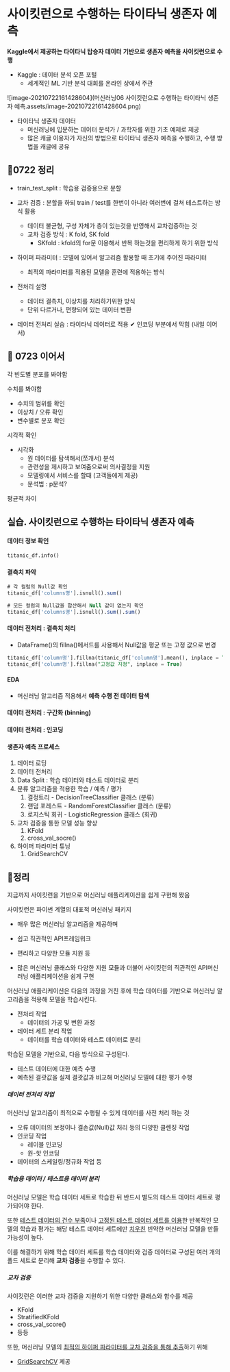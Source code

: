 # 사이킷런으로 수행하는 타이타닉 생존자 예측

**Kaggle에서 제공하는 타이타닉 탑승자 데이터 기반으로 생존자 예측을 사이킷런으로 수행**

- Kaggle : 데이터 분석 오픈 포털
  - 세계적인 ML 기반 분석 대회를 온라인 상에서 주관

![image-20210722161428604](머신러닝06 사이킷런으로 수행하는 타이타닉 생존자 예측.assets/image-20210722161428604.png)

- 타이타닉 생존자 데이터
  - 머신러닝에 입문하는 데이터 분석가 / 과학자를 위한 기초 예제로 제공
  - 많은 캐글 이용자가 자신의 방법으로 타이타닉 생존자 예측을 수행하고, 수행 방법을 캐글에 공유





## 📌0722 정리

- train_test_split : 학습용 검증용으로 분할



- 교차 검증 : 분할을 하되 train / test를 한번이 아니라 여러번에 걸쳐 테스트하는 방식 활용
  - 데이터 불균형, 구성 자체가 층이 있는것을 반영해서 교차검증하는 것
  - 교차 검증 방식 : K fold, SK fold
    - SKfold : kfold의 for문 이용해서 반복 하는것을 편리하게 하기 위한 방식 



- 하이퍼 파라미터 : 모델에 있어서 알고리즘 활용할 때 초기에 주어진 파라미터 
  - 최적의 파라미터를 적용된 모델을 훈련에 적용하는 방식



- 전처리 설명
  - 데이터 결측치, 이상치를 처리하기위한 방식
  - 단위 다르거나, 편향되어 있는 데이터 변환  



- 데이터 전처리 실습 : 타이타닉 데이터로 적용
  ✔ 인코딩 부분에서 막힘 (내일 이어서)



## 📌 0723 이어서

각 빈도별 분포를 봐야함

수치를 봐야함

- 수치의 범위를 확인
- 이상치 / 오류 확인
- 변수별로 분포 확인

시각적 확인 

- 시각화 
  - 원 데이터를 탐색해서(쪼개서) 분석
  - 관련성을 제시하고 보여줌으로써 의사결정을 지원
  - 모델링에서 서비스를 할때 (고객들에게 제공)
  - 분석법 : p분석?

평균적 차이 



## 실습. 사이킷런으로 수행하는 타이타닉 생존자 예측

#### 데이터 정보 확인

``` sql
titanic_df.info()
```

#### 결측치 파악

```sql
# 각 컬럼의 Null값 확인
titanic_df['columns명'].isnull().sum()	

# 모든 컬럼의 Null값을 합산해서 Null 값이 없는지 확인
titanic_df['columns명'].isnull().sum().sum()	
```

#### 데이터 전처리 : 결측치 처리

- DataFrame()의 fillna()메서드를 사용해서 Null값을 평균 또는 고정 값으로 변경

```sql
titanic_df['column명'].fillna(titanic_df['column명'].mean(), inplace = True)
titanic_df['column명'].fillna("고정값 지정", inplace = True)	
```

#### EDA

- 머신러닝 알고리즘 적용해서 **예측 수행 전 데이터 탐색**

#### 데이터 전처리 : 구간화 (binning)

#### 데이터 전처리 : 인코딩

#### 생존자 예측 프로세스

1. 데이터 로딩
2. 데이터 전처리
3. Data Split : 학습 데이터와 테스트 데이터로 분리
4. 분류 알고리즘을 적용한 학습 / 예측 / 평가
   1. 결정트리 - DecisionTreeClassifier 클래스 (분류)
   2. 랜덤 포레스트 - RandomForestClassifier 클래스 (분류)
   3. 로지스틱 회귀 - LogisticRegression 클래스 (회귀)
5. 교차 검증을 통한 모델 성능 향상
   1. KFold
   2. cross_val_socre()
6. 하이퍼 파라미터 튜닝
   1. GridSearchCV



## 🎈정리

지금까지 사이킷런을 기반으로 머신러닝 애플리케이션을 쉽게 구현해 봤음

사이킷런은 파이썬 계열의 대표적 머신러닝 패키지

- 매우 많은 머신러닝 알고리즘을 제공하며

- 쉽고 직관적인 API프레임워크
- 편리하고 다양한 모듈 지원 등
- 많은 머신러닝 클래스와 다양한 지원 모듈과 더불어 사이킷런의 직관적인 API머신러닝 애플리케이션을 쉽게 구현

머신러닝 애플리케이션은 다음의 과정을 거친 후에 학습 데이터를 기반으로 머신러닝 알고리즘을 적용해 모델을 학습시킨다.

- 전처리 작업
  - 데이터의 가공 및 변환 과정
- 데이터 세트 분리 작업
  - 데이터를 학습 데이터와 테스트 데이터로 분리

학습된 모델을 기반으로, 다음 방식으로 구성된다.

- 테스트 데이터에 대한 예측 수행
- 예측된 결괏값을 실제 결괏값과 비교해 머신러닝 모델에 대한 평가 수행



##### 데이터 전처리 작업

머신러닝 알고리즘이 최적으로 수행될 수 있게 데이터를 사전 처리 하는 것

- 오류 데이터의 보정이나 결손값(Null)값 처리 등의 다양한 클렌징 작업
- 인코딩 작업
  - 레이블 인코딩
  - 원-핫 인코딩
- 데이터의 스케일링/정규화 작업 등



##### 학습용 데이터 / 테스트용 데이터 분리

머신러닝 모델은 학습 데이터 세트로 학습한 뒤 반드시 별도의 테스트 데이터 세트로 평가되어야 한다.

또한 <u>테스트 데이터의 건수 부족</u>이나 <u>고정된 테스트 데이터 세트를 이용</u>한 반복적인 모델의 학습과 평가는 해당 테스트 데이터 세트에만 <u>치우친</u> 빈약한 머신러닝 모델을 만들 가능성이 높다.

이를 해결하기 위해 학습 데이터 세트를 학습 데이터와 검증 데이터로 구성된 여러 개의 폴드 세트로 분리해 **교차 검증**을 수행할 수 있다.



##### 교차 검증

사이킷런은 이러한 교차 검증을 지원하기 위한 다양한 클래스와 함수를 제공

- KFold
- StratifiedKFold
- cross_val_score() 
- 등등

또한, 머신러닝 모델의 <u>최적의 하이퍼 파라미터를 교차 검증을 통해 추출</u>하기 위해 

- <u>GridSearchCV</u> 제공


